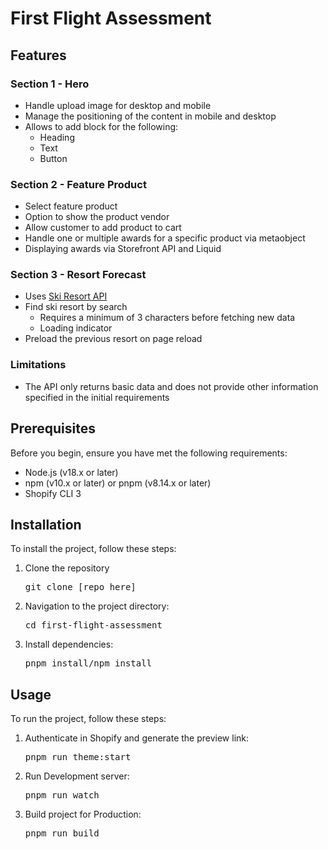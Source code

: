 # First Flight Assessment

## Features

### Section 1 - Hero
- Handle upload image for desktop and mobile
- Manage the positioning of the content in mobile and desktop
- Allows to add block for the following:
    - Heading
    - Text
    - Button

### Section 2 - Feature Product
- Select feature product
- Option to show the product vendor
- Allow customer to add product to cart
- Handle one or multiple awards for a specific product via metaobject
- Displaying awards via Storefront API and Liquid

### Section 3 - Resort Forecast
- Uses [Ski Resort API](https://rapidapi.com/joeykyber/api/ski-resort-forecast)
- Find ski resort by search
    - Requires a minimum of 3 characters before fetching new data
    - Loading indicator
- Preload the previous resort on page reload

### Limitations
- The API only returns basic data and does not provide other information specified in the initial requirements

## Prerequisites

Before you begin, ensure you have met the following requirements:
- Node.js (v18.x or later)
- npm (v10.x or later) or pnpm (v8.14.x or later)
- Shopify CLI 3

## Installation

To install the project, follow these steps:

1. Clone the repository
    <pre>git clone [repo here]</pre>

2. Navigation to the project directory:
    <pre>cd first-flight-assessment</pre>

3. Install dependencies:
    <pre>pnpm install/npm install</pre>

## Usage

To run the project, follow these steps:

1. Authenticate in Shopify and generate the preview link:
    <pre>pnpm run theme:start</pre>

2. Run Development server:
    <pre>pnpm run watch</pre>

3. Build project for Production:
    <pre>pnpm run build</pre>

